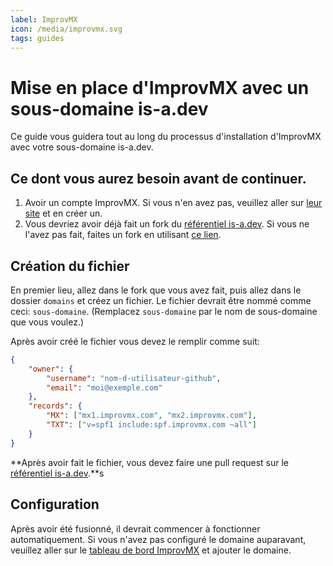 ```yaml
---
label: ImprovMX
icon: /media/improvmx.svg
tags: guides
---
```


# Mise en place d'ImprovMX avec un sous-domaine is-a.dev

Ce guide vous guidera tout au long du processus d'installation d'ImprovMX avec votre sous-domaine is-a.dev.

## Ce dont vous aurez besoin avant de continuer.

1. Avoir un compte ImprovMX. Si vous n'en avez pas, veuillez aller sur [leur site](https://improvmx.com) et en créer un.
2. Vous devriez avoir déjà fait un fork du [référentiel is-a.dev](https://github.com/is-a-dev/register). Si vous ne l'avez pas fait, faites un fork en utilisant [ce lien](https://github.com/is-a-dev/register/fork).

## Création du fichier

En premier lieu, allez dans le fork que vous avez fait, puis allez dans le dossier `domains` et créez un fichier. Le fichier devrait être nommé comme ceci: `sous-domaine`. (Remplacez `sous-domaine` par le nom de sous-domaine que vous voulez.)

Après avoir créé le fichier vous devez le remplir comme suit:
```json
{
    "owner": {
        "username": "nom-d-utilisateur-github",
        "email": "moi@exemple.com"
    },
    "records": {
        "MX": ["mx1.improvmx.com", "mx2.improvmx.com"],
        "TXT": ["v=spf1 include:spf.improvmx.com ~all"]
    }
}
```

**Après avoir fait le fichier, vous devez faire une pull request sur le [référentiel is-a.dev](https://github.com/is-a-dev/register).**s

## Configuration

Après avoir été fusionné, il devrait commencer à fonctionner automatiquement. Si vous n'avez pas configuré le domaine auparavant, veuillez aller sur le [tableau de bord ImprovMX](https://app.improvmx.com/) et ajouter le domaine.